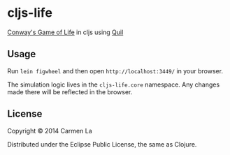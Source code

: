 # cljs-life

[Conway's Game of Life](http://en.wikipedia.org/wiki/Conway%27s_Game_of_Life) in cljs using [Quil](http://quil.info/)

## Usage

Run `lein figwheel` and then open `http://localhost:3449/` in your browser.

The simulation logic lives in the `cljs-life.core` namespace. Any changes made there will be reflected in the browser.

## License

Copyright © 2014 Carmen La

Distributed under the Eclipse Public License, the same as Clojure.